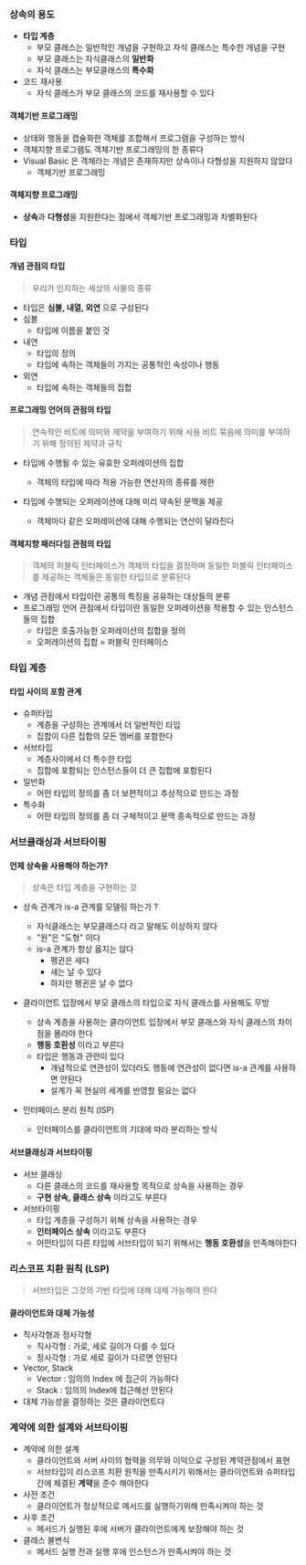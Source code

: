 ### 상속의 용도

- **타입 계층**
	- 부모 클래스는 일반적인 개념을 구현하고 자식 클래스는 특수한 개념을 구현
	- 부모 클래스는 자식클래스의 **일반화**
	- 자식 클래스는 부모클래스의 **특수화**
- 코드 재사용
	- 자식 클래스가 부모 클래스의 코드를 재사용할 수 있다

#### 객체기반 프로그래밍

- 상태와 행동을 캡슐화한 객체를 조합해서 프로그램을 구성하는 방식
- 객체지향 프로그램도 객체기반 프로그래밍의 한 종류다
- Visual Basic 은 객체라는 개념은 존재하지만 상속이나 다형성을 지원하지 않았다
	- 객체기반 프로그래밍

#### 객체지향 프로그래밍

- **상속**과 **다형성**을 지원한다는 점에서 객체기반 프로그래밍과 차별화된다

### 타입

#### 개념 관점의 타입

> 우리가 인지하는 세상의 사물의 종류

- 타입은 **심볼, 내열, 외연** 으로 구성된다
- 심볼
	- 타입에 이름을 붙인 것
- 내연
	- 타입의 정의
	- 타입에 속하는 객체들이 가지는 공통적인 속성이나 행동
- 외연
	- 타입에 속하는 객체들의 집합

#### 프로그래밍 언어의 관점의 타입

> 연속적인 비트에 의미와 제약을 부여하기 위해 사용
> 비트 묶음에 의미를 부여하기 위해 정의된 제약과 규칙

- 타입에 수행될 수 있는 유효한 오퍼레이션의 집합
	- 객체의 타입에 따라 적용 가능한 연산자의 종류를 제한

- 타입에 수행되는 오퍼레이션에 대해 미리 약속된 문맥을 제공
	- 객체마다 같은 오퍼레이션에 대해 수행되는 연산이 달라진다

#### 객체지향 패러다임 관점의 타입

> 객체의 퍼블릭 인터페이스가 객체의 타입을 결정하며 동일한 퍼블릭 인터페이스를  제공하는 객체들은 동일한 타입으로 분류된다

- 개념 관점에서 타입이란 공통의 특징을 공유하는 대상들의 분류
- 프로그래밍 언어 관점에서 타입이란 동일한 오퍼레이션을 적용할 수 있는 인스턴스들의 집합
	- 타입은 호출가능한 오퍼레이션의 집합을 정의
	- 오퍼레이션의 집합 = 퍼블릭 인터페이스

### 타입 계층

#### 타입 사이의 포함 관계

- 슈퍼타입
	- 계층을 구성하는 관계에서 더 일반적인 타입
	- 집합이 다른 집합의 모든 멤버를 포함한다
- 서브타입
	- 계층사이에서 더 특수한 타입
	- 집합에 포함되는 인스턴스들이 더 큰 집합에 포함된다
- 일반화
	- 어떤 타입의 정의를 좀 더 보편적이고 추상적으로 만드는 과정
- 특수화
	- 어떤 타입의 정의를 좀 더 구체적이고 문맥 종속적으로 만드는 과정

### 서브클래싱과 서브타이핑

#### 언제 상속을 사용해야 하는가?

> 상속은 타입 계층을 구현하는 것

- 상속 관계가 is-a 관계를 모델링 하는가 ?
	- 자식클래스는 부모클래스다 라고 말해도 이상하지 않다
	- "원"은 "도형" 이다
	- is-a 관계가 항상 옳지는 않다
		- 펭귄은 새다
		- 새는 날 수 있다
		- 하지만 펭귄은 날 수 없다

- 클라이언트 입장에서 부모 클래스의 타입으로 자식 클래스를 사용해도 무방
	- 상속 계층을 사용하는 클라이언트 입장에서 부모 클래스와 자식 클래스의 차이점을 몰라야 한다
	- **행동 호환성** 이라고 부른다
	- 타입은 행동과 관련이 있다
		- 개념적으로 연관성이 있더라도 행동에 연관성이 없다면 is-a 관계를 사용하면 안된다
		- 설계가 꼭 현실의 세계를 반영할 필요는 없다

- 인터페이스 분리 원칙 (ISP)
	- 인터페이스를 클라이언트의 기대에 따라 분리하는 방식

#### 서브클래싱과 서브타이핑

- 서브 클래싱
	- 다른 클래스의 코드를 재사용할 목적으로 상속을 사용하는 경우
	- **구현 상속, 클래스 상속** 이라고도 부른다
- 서브타이핑
	- 타입 계층을 구성하기 위해 상속을 사용하는 경우
	- **인터페이스 상속** 이라고도 부른다
	- 어떤타입이 다른 타입에 서브타입이 되기 위해서는 **행동 호환성**을 만족해야한다

### 리스코프 치환 원칙 (LSP)

> 서브타입은 그것의 기반 타입에 대해 대체 가능해야 한다

#### 클라이언트와 대체 가능성

- 직사각형과 정사각형
	- 직사각형 : 가로, 세로 길이가 다를 수 있다
	- 정사각형 : 가로 세로 길이가 다르면 안된다
- Vector, Stack 
	- Vector : 임의의 Index 에 접근이 가능하다
	- Stack : 임의의 Index에 접근해선 안된다
- 대체 가능성을 결정하는 것은 클라이언트다

### 계약에 의한 설계와 서브타이핑

- 계약에 의한 설계
	- 클라이언트와 서버 사이의 협력을 의무와 이익으로 구성된 계약관점에서 표현
	- 서브타입이 리스코프 치환 원칙을 만족시키기 위해서는 클라이언트와 슈퍼타입 간에 체결된 **계약**을 준수 해야한다
- 사전 조건
	- 클라이언트가 정상적으로 메서드를 실행하기위해 만족시켜야 하는 것
- 사후 조건
	- 메서드가 실행된 후에 서버가 클라이언트에게 보장해야 하는 것
- 클래스 불변식
	- 메서드 실행 전과 실행 후에 인스턴스가 만족시켜야 하는 것